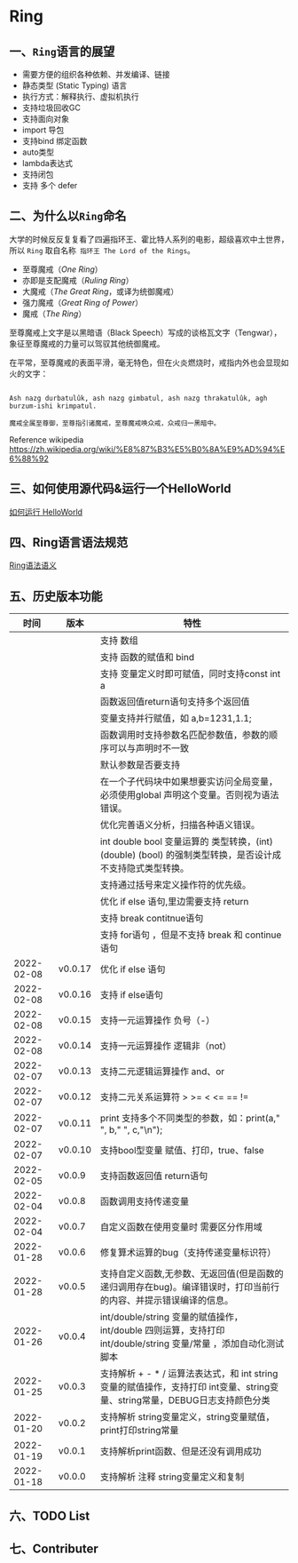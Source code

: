 # Ring


## 一、```Ring```语言的展望

- 需要方便的组织各种依赖、并发编译、链接
- 静态类型 (Static Typing) 语言
- 执行方式：解释执行、虚拟机执行
- 支持垃圾回收GC
- 支持面向对象
- import 导包
- 支持bind 绑定函数
- auto类型
- lambda表达式
- 支持闭包
- 支持 多个 defer


## 二、为什么以```Ring```命名

大学的时候反反复复看了四遍指环王、霍比特人系列的电影，超级喜欢中土世界，所以 ```Ring``` 取自名称``` 指环王 The Lord of the Rings```。

- 至尊魔戒（*One Ring*）
- 亦即是支配魔戒（*Ruling Ring*）
- 大魔戒（*The Great Ring*，或译为统御魔戒）
- 强力魔戒（*Great Ring of Power*）
- 魔戒（*The Ring*）

至尊魔戒上文字是以黑暗语（Black Speech）写成的谈格瓦文字（Tengwar），象征至尊魔戒的力量可以驾驭其他统御魔戒。

在平常，至尊魔戒的表面平滑，毫无特色，但在火炎燃烧时，戒指内外也会显现如火的文字：

```

Ash nazg durbatulûk, ash nazg gimbatul, ash nazg thrakatulûk, agh burzum-ishi krimpatul.

魔戒全属至尊御，至尊指引诸魔戒，至尊魔戒唤众戒，众戒归一黑暗中。

```



Reference wikipedia https://zh.wikipedia.org/wiki/%E8%87%B3%E5%B0%8A%E9%AD%94%E6%88%92


## 三、如何使用源代码&运行一个HelloWorld

[如何运行 HelloWorld](./doc/using.md)

## 四、Ring语言语法规范

[Ring语法语义](./doc/语法概念.md)

## 五、历史版本功能

| 时间       | 版本    | 特性                                                                                                                         |
| ---------- | ------- | ---------------------------------------------------------------------------------------------------------------------------- |
|            |         | 支持 数组                                                                                                                    |
|            |         | 支持 函数的赋值和 bind                                                                                                       |
|            |         | 支持 变量定义时即可赋值，同时支持const int a                                                                                 |
|            |         | 函数返回值return语句支持多个返回值                                                                                           |
|            |         | 变量支持并行赋值，如 a,b=1231,1.1;                                                                                           |
|            |         | 函数调用时支持参数名匹配参数值，参数的顺序可以与声明时不一致                                                                 |
|            |         | 默认参数是否要支持                                                                                                           |
|            |         | 在一个子代码块中如果想要实访问全局变量，必须使用global 声明这个变量。否则视为语法错误。                                      |
|            |         | 优化完善语义分析，扫描各种语义错误。                                                                                         |
|            |         | int double bool 变量运算的 类型转换，(int) (double) (bool) 的强制类型转换，是否设计成 不支持隐式类型转换。                   |
|            |         | 支持通过括号来定义操作符的优先级。                                                                                           |
|            |         | 优化 if else 语句,里边需要支持 return                                                                                        |
|            |         | 支持 break contitnue语句                                                                                                     |
|            |         | 支持 for语句 ，但是不支持 break 和 continue语句                                                                              |
| 2022-02-08 | v0.0.17 | 优化 if else 语句                                                                                                            |
| 2022-02-08 | v0.0.16 | 支持 if else语句                                                                                                             |
| 2022-02-08 | v0.0.15 | 支持一元运算操作 负号（-）                                                                                                   |
| 2022-02-08 | v0.0.14 | 支持一元运算操作 逻辑非（not）                                                                                               |
| 2022-02-07 | v0.0.13 | 支持二元逻辑运算操作 and、or                                                                                                 |
| 2022-02-07 | v0.0.12 | 支持二元关系运算符 > >= < <= == !=                                                                                           |
| 2022-02-07 | v0.0.11 | print 支持多个不同类型的参数，如：print(a," ", b," ", c,"\n");                                                               |
| 2022-02-07 | v0.0.10 | 支持bool型变量 赋值、打印，true、false                                                                                       |
| 2022-02-05 | v0.0.9  | 支持函数返回值 return语句                                                                                                    |
| 2022-02-04 | v0.0.8  | 函数调用支持传递变量                                                                                                         |
| 2022-02-04 | v0.0.7  | 自定义函数在使用变量时 需要区分作用域                                                                                        |
| 2022-01-28 | v0.0.6  | 修复算术运算的bug（支持传递变量标识符）                                                                                      |
| 2022-01-28 | v0.0.5  | 支持自定义函数,无参数、无返回值(但是函数的递归调用存在bug)。编译错误时，打印当前行的内容、并提示错误编译的信息。             |
| 2022-01-26 | v0.0.4  | int/double/string 变量的赋值操作，int/double 四则运算，支持打印 int/double/string 变量/常量 ，添加自动化测试脚本             |
| 2022-01-25 | v0.0.3  | 支持解析 + - * / 运算法表达式，和 int string 变量的赋值操作，支持打印 int变量、string变量、string常量，DEBUG日志支持颜色分类 |
| 2022-01-20 | v0.0.2  | 支持解析 string变量定义，string变量赋值，print打印string常量                                                                 |
| 2022-01-19 | v0.0.1  | 支持解析print函数、但是还没有调用成功                                                                                        |
| 2022-01-18 | v0.0.0  | 支持解析 注释 string变量定义和复制                                                                                           |

## 六、TODO List


## 七、Contributer


